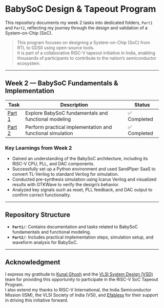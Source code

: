 # BabySoC Design & Tapeout Program

This repository documents my week 2 tasks into dedicated folders, `Part1` and `Part2`, reflecting my journey through the design and validation of a System-on-Chip (SoC).

> This program focuses on designing a System-on-Chip (SoC) from RTL to GDSII using open-source tools.  
> It is part of a collaborative RISC-V tapeout initiative in India, enabling thousands of participants to contribute to the nation’s semiconductor ecosystem.

---

## Week 2 — BabySoC Fundamentals & Implementation

| Task | Description | Status |
|-------|-------------|--------|
| [Part 1](./Part1.md) | Explore BabySoC fundamentals and functional modeling | ✅ Completed |
| [Part 2](./Part2.md) | Perform practical implementation and functional simulation | ✅ Completed |

### Key Learnings from Week 2

- Gained an understanding of the BabySoC architecture, including its RISC-V CPU, PLL, and DAC components.
- Successfully set up a Python environment and used SandPiper SaaS to convert TL-Verilog to standard Verilog for simulation.
- Conducted pre-synthesis simulation using Icarus Verilog and visualized results with GTKWave to verify the design’s behavior.
- Analyzed key signals such as reset, PLL feedback, and DAC output to confirm correct functionality.

---

## Repository Structure

- **`Part1/`**: Contains documentation and tasks related to BabySoC fundamentals and functional modeling.
- **`Part2/`**: Includes practical implementation steps, simulation setup, and waveform analysis for BabySoC.

---

## Acknowledgment

I express my gratitude to [Kunal Ghosh](https://github.com/kunalg123) and the [VLSI System Design (VSD)](https://vsdiat.vlsisystemdesign.com/) team for providing this opportunity to participate in the RISC-V SoC Tapeout Program.  
I also extend my thanks to RISC-V International, the India Semiconductor Mission (ISM), the VLSI Society of India (VSI), and [Efabless](https://github.com/efabless) for their support in driving this initiative forward.
